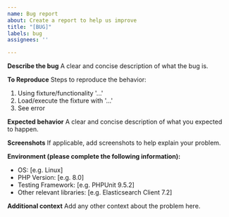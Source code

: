 ```yaml
---
name: Bug report
about: Create a report to help us improve
title: "[BUG]"
labels: bug
assignees: ''

---
```


**Describe the bug**
A clear and concise description of what the bug is.

**To Reproduce**
Steps to reproduce the behavior:
1. Using fixture/functionality '...'
2. Load/execute the fixture with '...'
3. See error

**Expected behavior**
A clear and concise description of what you expected to happen.

**Screenshots**
If applicable, add screenshots to help explain your problem.

**Environment (please complete the following information):**
- OS: [e.g. Linux]
- PHP Version: [e.g. 8.0]
-  Testing Framework: [e.g. PHPUnit 9.5.2]
- Other relevant libraries: [e.g. Elasticsearch Client 7.2]

**Additional context**
Add any other context about the problem here.
